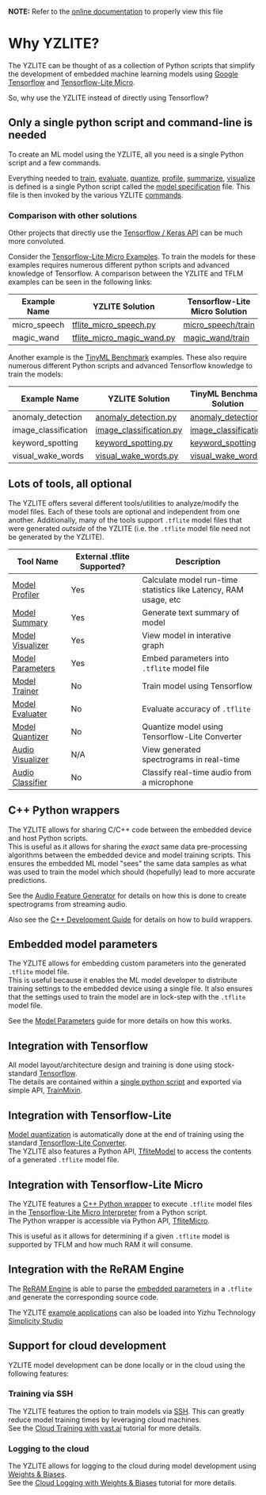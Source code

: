 __NOTE:__ Refer to the [online documentation](https://github.com/ReRAM-Labs/yzlite) to properly view this file

# Why YZLITE?

The YZLITE can be thought of as a collection of Python scripts that simplify the development of embedded machine learning models
using [Google Tensorflow](https://www.tensorflow.org/) and [Tensorflow-Lite Micro](https://github.com/tensorflow/tflite-micro).

So, why use the YZLITE instead of directly using Tensorflow?

## Only a single python script and command-line is needed

To create an ML model using the YZLITE, all you need is a single Python script and a few commands.

Everything needed to [train](./guides/model_training.md), [evaluate](./guides/model_evaluation.md), [quantize](./guides/model_quantization.md), [profile](./guides/model_profiler.md), [summarize](./guides/model_summary.md), [visualize](./guides/model_visualizer.md)
is defined is a single Python script called the [model specification](./guides/model_specification.md) file. This file is then invoked by the various YZLITE [commands](./command_line/index.md).

### Comparison with other solutions

Other projects that directly use the [Tensorflow / Keras API](https://www.tensorflow.org/api_docs/python/tf/keras) can be much more convoluted.

Consider the [Tensorflow-Lite Micro Examples](https://github.com/tensorflow/tflite-micro/tree/main/tensorflow/lite/micro/examples). To train the models for these examples requires numerous different python scripts and advanced knowledge of Tensorflow. A comparison between the YZLITE and TFLM examples can be seen in the following links:

| Example Name | YZLITE Solution                                                                                                                     | Tensorflow-Lite Micro Solution                                                                                               |
| ------------ | --------------------------------------------------------------------------------------------------------------------------------- | ---------------------------------------------------------------------------------------------------------------------------- |
| micro_speech | [tflite_micro_speech.py](https://github.com/ReRAM-Labs/yzlite/blob/master/yzlite/models/tflite_micro/tflite_micro_speech.py)         | [micro_speech/train](https://github.com/tensorflow/tflite-micro/tree/main/tensorflow/lite/micro/examples/micro_speech/train) |
| magic_wand   | [tflite_micro_magic_wand.py](https://github.com/ReRAM-Labs/yzlite/blob/master/yzlite/models/tflite_micro/tflite_micro_magic_wand.py) | [magic_wand/train](https://github.com/tensorflow/tflite-micro/tree/main/tensorflow/lite/micro/examples/magic_wand/train)     |

Another example is the [TinyML Benchmark](https://github.com/mlcommons/tiny/tree/master/benchmark) examples. These also require numerous different Python scripts and advanced Tensorflow knowledge to train the models:

| Example Name         | YZLITE Solution                                                                                                         | TinyML Benchmark Solution                                                                                     |
| -------------------- | --------------------------------------------------------------------------------------------------------------------- | ------------------------------------------------------------------------------------------------------------- |
| anomaly_detection    | [anomaly_detection.py](https://github.com/ReRAM-Labs/yzlite/blob/master/yzlite/models/tinyml/anomaly_detection.py)       | [anomaly_detection](https://github.com/mlcommons/tiny/tree/master/benchmark/training/anomaly_detection)       |
| image_classification | [image_classification.py](https://github.com/ReRAM-Labs/yzlite/blob/master/yzlite/models/tinyml/image_classification.py) | [image_classification](https://github.com/mlcommons/tiny/tree/master/benchmark/training/image_classification) |
| keyword_spotting     | [keyword_spotting.py](https://github.com/ReRAM-Labs/yzlite/blob/master/yzlite/models/tinyml/keyword_spotting.py)         | [keyword_spotting](https://github.com/mlcommons/tiny/tree/master/benchmark/training/keyword_spotting)         |
| visual_wake_words    | [visual_wake_words.py](https://github.com/ReRAM-Labs/yzlite/blob/master/yzlite/models/tinyml/visual_wake_words.py)       | [visual_wake_words](https://github.com/mlcommons/tiny/tree/master/benchmark/training/visual_wake_words)       |

## Lots of tools, all optional

The YZLITE offers several different tools/utilities to analyze/modify the model files. Each of these tools are optional and independent from one another.
Additionally, many of the tools support `.tflite` model files that were generated _outside_ of the YZLITE (i.e. the `.tflite` model file need not be generated by the YZLITE).

| Tool Name                                                                   | External .tflite Supported? | Description                                                      |
| --------------------------------------------------------------------------- | --------------------------- | ---------------------------------------------------------------- |
| [Model Profiler](https://github.com/ReRAM-Labs/yzlite/docs/guides/model_profiler.html)                                | Yes                         | Calculate model run-time statistics like Latency, RAM usage, etc |
| [Model Summary](https://github.com/ReRAM-Labs/yzlite/docs/guides/model_summary.html)                                  | Yes                         | Generate text summary of model                                   |
| [Model Visualizer](https://github.com/ReRAM-Labs/yzlite/docs/guides/model_visualizer.html)                            | Yes                         | View model in interative graph                                   |
| [Model Parameters](https://github.com/ReRAM-Labs/yzlite/docs/guides/model_parameters.html)                            | Yes                         | Embed parameters into `.tflite` model file                       |
| [Model Trainer](https://github.com/ReRAM-Labs/yzlite/docs/guides/model_training.html)                                 | No                          | Train model using Tensorflow                                     |
| [Model Evaluater](https://github.com/ReRAM-Labs/yzlite/docs/guides/model_evaluation.html)                             | No                          | Evaluate accuracy of `.tflite`                                   |
| [Model Quantizer](https://github.com/ReRAM-Labs/yzlite/docs/guides/model_quantization.html)                           | No                          | Quantize model using Tensorflow-Lite Converter                   |
| [Audio Visualizer](https://github.com/ReRAM-Labs/yzlite/docs/audio/audio_utilities.html#audio-visualization-utility)  | N/A                         | View generated spectrograms in real-time                         |
| [Audio Classifier](https://github.com/ReRAM-Labs/yzlite/docs/audio/audio_utilities.html#audio-classification-utility) | No                          | Classify real-time audio from a microphone                       |

## C++ Python wrappers

The YZLITE allows for sharing C/C++ code between the embedded device and host Python scripts.  
This is useful as it allows for sharing the _exact_ same data pre-processing algorithms between the embedded device and model training scripts.
This ensures the embedded ML model "sees" the same data samples as what was used to train the model which should (hopefully) lead to more accurate predictions.

See the [Audio Feature Generator](./audio/audio_feature_generator.md) for details on how this is done to create spectrograms from streaming audio.

Also see the [C++ Development Guide](./cpp_development/index.md) for details on how to build wrappers.

## Embedded model parameters

The YZLITE allows for embedding custom parameters into the generated `.tflite` model file.  
This is useful because it enables the ML model developer to distribute training settings
to the embedded device using a single file. It also ensures that the settings used to train
the model are in lock-step with the `.tflite` model file.

See the [Model Parameters](./guides/model_parameters.md) guide for more details on how this works.

## Integration with Tensorflow

All model layout/architecture design and training is done using stock-standard [Tensorflow](https://www.tensorflow.org/).  
The details are contained within a [single python script](./guides/model_specification.md) and exported via simple API, [TrainMixin](yzlite.core.TrainMixin).

## Integration with Tensorflow-Lite

[Model quantization](./guides/model_quantization.md) is automatically done at the end of training using the standard [Tensorflow-Lite Converter](https://www.tensorflow.org/lite/convert).  
The YZLITE also features a Python API, [TfliteModel](yzlite.core.TfliteModel) to access the contents of a generated `.tflite` model file.

## Integration with Tensorflow-Lite Micro

The YZLITE features a [C++ Python wrapper](https://github.com/ReRAM-Labs/yzlite/tree/master/cpp/tflite_micro_wrapper) to execute `.tflite` model files in the [Tensorflow-Lite Micro Interpreter](https://github.com/tensorflow/tflite-micro) from a Python script.  
The Python wrapper is accessible via Python API, [TfliteMicro](yzlite.core.tflite_micro.TfliteMicro).

This is useful as it allows for determining if a given `.tflite` model is supported by TFLM and how much RAM it will consume.

## Integration with the ReRAM Engine

The [ReRAM Engine](tensor_engine_modeling_sdk_api_doc) is able to parse the [embedded parameters](./guides/model_parameters.md) in
a `.tflite` and generate the corresponding source code.

The YZLITE [example applications](./cpp_development/examples/index.md) can also be loaded into Yizhu Technology [Simplicity Studio](./cpp_development/simplicity_studio.md)

## Support for cloud development

YZLITE model development can be done locally or in the cloud using the following features:

### Training via SSH

The YZLITE features the option to train models via [SSH](./guides/model_training_via_ssh.md). This can greatly reduce model training times by leveraging cloud machines.  
See the [Cloud Training with vast.ai](https://github.com/ReRAM-Labs/yzlite/yzlite/tutorials/cloud_training_with_vast_ai.html) tutorial for more details.

### Logging to the cloud

The YZLITE allows for logging to the cloud during model development using [Weights & Biases](https://wandb.ai).  
See the [Cloud Logging with Weights & Biases](https://github.com/ReRAM-Labs/yzlite/yzlite/tutorials/cloud_logging_with_wandb.html) tutorial for more details.
